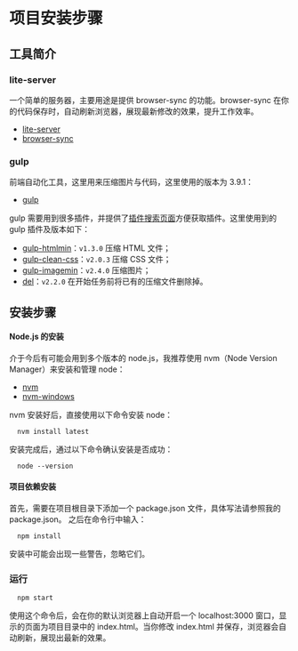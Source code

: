 # 项目安装步骤

## 工具简介
### lite-server
一个简单的服务器，主要用途是提供 browser-sync 的功能。browser-sync 在你的代码保存时，自动刷新浏览器，展现最新修改的效果，提升工作效率。
- [lite-server](https://github.com/johnpapa/lite-server)
- [browser-sync](https://github.com/BrowserSync/browser-sync)

### gulp
前端自动化工具，这里用来压缩图片与代码，这里使用的版本为 3.9.1：
- [gulp](https://github.com/gulpjs/gulp)

gulp 需要用到很多插件，并提供了[插件搜索页面](http://gulpjs.com/plugins/)方便获取插件。这里使用到的 gulp 插件及版本如下：
- [gulp-htmlmin](https://github.com/jonschlinkert/gulp-htmlmin)：`v1.3.0` 压缩 HTML 文件；
- [gulp-clean-css](https://github.com/scniro/gulp-clean-css)：`v2.0.3` 压缩 CSS 文件；
- [gulp-imagemin](https://github.com/sindresorhus/gulp-imagemin)：`v2.4.0` 压缩图片；
- [del](https://github.com/sindresorhus/del)：`v2.2.0` 在开始任务前将已有的压缩文件删除掉。

## 安装步骤
#### Node.js 的安装
介于今后有可能会用到多个版本的 node.js，我推荐使用 nvm（Node Version Manager）来安装和管理 node：

  - [nvm](https://github.com/creationix/nvm)
  - [nvm-windows](https://github.com/coreybutler/nvm-windows)

nvm 安装好后，直接使用以下命令安装 node：

```
  nvm install latest
```

安装完成后，通过以下命令确认安装是否成功：

```
  node --version
```

#### 项目依赖安装
首先，需要在项目根目录下添加一个 package.json 文件，具体写法请参照我的 package.json。
之后在命令行中输入：

```
  npm install
```
安装中可能会出现一些警告，忽略它们。

### 运行

```
  npm start
```
使用这个命令后，会在你的默认浏览器上自动开启一个 localhost:3000 窗口，显示的页面为项目目录中的 index.html。当你修改 index.html 并保存，浏览器会自动刷新，展现出最新的效果。